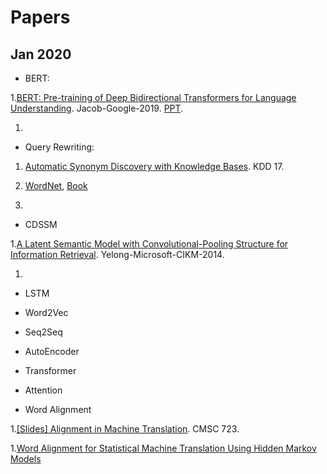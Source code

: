 # Papers

## Jan 2020

- BERT:

1.[BERT: Pre-training of Deep Bidirectional Transformers for Language Understanding](https://arxiv.org/pdf/1810.04805.pdf). Jacob-Google-2019. [PPT](https://nlp.stanford.edu/seminar/details/jdevlin.pdf).

1.

- Query Rewriting:

1. [Automatic Synonym Discovery with Knowledge Bases](https://arxiv.org/pdf/1706.08186.pdf). KDD 17. 

1. [WordNet](https://wordnet.princeton.edu/), [Book](https://books.google.co.jp/books?hl=en&lr=&id=Rehu8OOzMIMC&oi=fnd&pg=PR11&dq=WordNet:+A+Lexical+Database+for+English&ots=IrngJjVXca&sig=bDAhMX5l2zLFZ-_YenIypho4lb0#v=onepage&q=WordNet%3A%20A%20Lexical%20Database%20for%20English&f=false)

1. 

- CDSSM

1.[A Latent Semantic Model with Convolutional-Pooling Structure for Information Retrieval](https://www.iro.umontreal.ca/~lisa/pointeurs/ir0895-he-2.pdf). Yelong-Microsoft-CIKM-2014.

1.

- LSTM


- Word2Vec


- Seq2Seq


- AutoEncoder


- Transformer



- Attention


- Word Alignment

1.[[Slides] Alignment in Machine Translation](http://www.cs.umd.edu/class/fall2016/cmsc723/slides/slides_18.pdf). CMSC 723.

1.[Word Alignment for Statistical Machine Translation Using Hidden Markov Models](https://www.cs.sfu.ca/~anoop/students/anahita_mansouri/anahita-depth-report.pdf)

